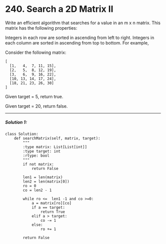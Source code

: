# 240. Search a 2D Matrix II



Write an efficient algorithm that searches for a value in an m x n matrix. This matrix has the following properties:

Integers in each row are sorted in ascending from left to right.
Integers in each column are sorted in ascending from top to bottom.
For example,

Consider the following matrix:

    [
      [1,   4,  7, 11, 15],
      [2,   5,  8, 12, 19],
      [3,   6,  9, 16, 22],
      [10, 13, 14, 17, 24],
      [18, 21, 23, 26, 30]
    ]  

Given target = 5, return true.  


Given target = 20, return false.  

---

##### Solution 1:
	class Solution:
        def searchMatrix(self, matrix, target):
            """
            :type matrix: List[List[int]]
            :type target: int
            :rtype: bool
            """
            if not matrix:
                return False

            len1 = len(matrix)
            len2 = len(matrix[0])
            ro = 0
            co = len2 - 1 

            while ro <=  len1 -1 and co >=0:
                a = matrix[ro][co]
                if a == target:
                    return True
                elif a > target:
                    co -= 1
                else:
                    ro += 1

            return False 